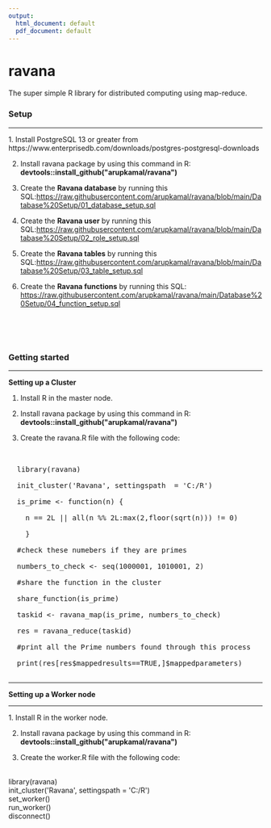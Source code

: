 ```yaml
---
output:
  html_document: default
  pdf_document: default
---
```

# ravana
  The super simple R library for distributed computing using map-reduce.
  
  
  
  <h3><b>Setup</b></h3>
  <hr>
  1. Install PostgreSQL 13 or greater from https://www.enterprisedb.com/downloads/postgres-postgresql-downloads
  
  2. Install ravana package by using this command in R:
     <b>devtools::install_github("arupkamal/ravana")</b>
  
  3. Create the <b>Ravana database</b> by running this SQL:https://raw.githubusercontent.com/arupkamal/ravana/blob/main/Database%20Setup/01_database_setup.sql
  
  3. Create the <b>Ravana user</b>   by running this SQL:https://raw.githubusercontent.com/arupkamal/ravana/blob/main/Database%20Setup/02_role_setup.sql
  
  4. Create the <b>Ravana tables</b> by running this SQL:https://raw.githubusercontent.com/arupkamal/ravana/blob/main/Database%20Setup/03_table_setup.sql
  
  5. Create the <b>Ravana functions</b> by running this SQL: https://raw.githubusercontent.com/arupkamal/ravana/main/Database%20Setup/04_function_setup.sql
  
  <br>
  <br>
  <br>

  <h3><b>Getting started</b></h3>
  <hr>
  <b>Setting up a Cluster</b>
  
  1. Install R in the master node. 
  
  2. Install ravana package by using this command in R:
     <b>devtools::install_github("arupkamal/ravana")</b>
     
  3. Create the ravana.R file with the following code:

  <pre><br>
  library(ravana)<br>
  init_cluster('Ravana', settingspath  = 'C:/R')<br>
  is_prime <- function(n) {<br>
    n == 2L || all(n %% 2L:max(2,floor(sqrt(n))) != 0)<br>
    }<br>
  #check these numebers if they are primes<br>
  numbers_to_check <- seq(1000001, 1010001, 2)<br>
  #share the function in the cluster<br>
  share_function(is_prime)<br>
  taskid <- ravana_map(is_prime, numbers_to_check)<br>
  res = ravana_reduce(taskid)<br>
  #print all the Prime numbers found through this process<br>
  print(res[res$mappedresults==TRUE,]$mappedparameters)
  </pre>
  
  <hr>
  
  <b>Setting up a Worker node</b>
  <hr>
  1. Install R in the worker node. 
  
  2. Install ravana package by using this command in R:
     <b>devtools::install_github("arupkamal/ravana")</b>
     
  3. Create the worker.R file with the following code:
  
  <br>
  library(ravana)<br>
  init_cluster('Ravana', settingspath  = 'C:/R')<br>
  set_worker()<br>
  run_worker()<br>
  disconnect()
  
  

